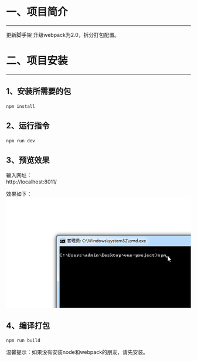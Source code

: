# 一、项目简介
***
更新脚手架 升级webpack为2.0，拆分打包配置。

# 二、项目安装
***
## 1、安装所需要的包
`npm install`

## 2、运行指令
`npm run dev`

## 3、预览效果
输入网址：<br>
   http://localhost:8011/
   
效果如下：<br>
   ![Image text](https://github.com/duanliang920/vue-webpack-project/blob/master/dev.gif)

## 4、编译打包
`npm run build`
   

温馨提示：如果没有安装node和webpack的朋友，请先安装。

